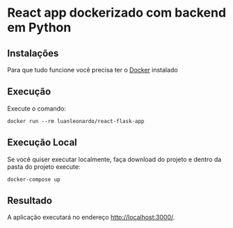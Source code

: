 # React app dockerizado com backend em Python

## Instalações

Para que tudo funcione você precisa ter o [Docker](https://www.docker.com/) instalado

## Execução

Execute o comando:

```
docker run --rm luanleonardo/react-flask-app
```

## Execução Local

Se você quiser executar localmente, faça download do projeto e dentro da pasta do projeto execute:

```
docker-compose up
```

## Resultado 

A aplicação executará no endereço [http://localhost:3000/](http://localhost:3000/).